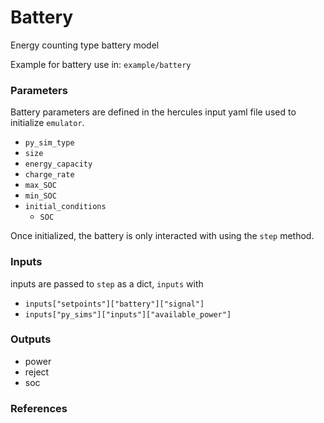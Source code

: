 # Battery

Energy counting type battery model 

Example for battery use in: `example/battery`

### Parameters

Battery parameters are defined in the hercules input yaml file used to initialize `emulator`.

- `py_sim_type`
- `size`
- `energy_capacity`
- `charge_rate`
- `max_SOC`
- `min_SOC`
- `initial_conditions`
  - `SOC`

Once initialized, the battery is only interacted with using the `step` method.


### Inputs
inputs are passed to `step` as a dict, `inputs` with 
- `inputs["setpoints"]["battery"]["signal"]`
- `inputs["py_sims"]["inputs"]["available_power"]`


### Outputs

- power
- reject
- soc

### References
